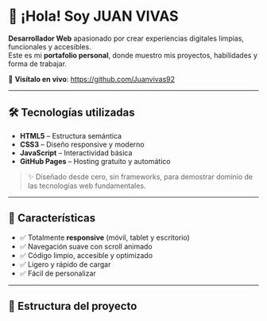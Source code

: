# 👋 ¡Hola! Soy JUAN VIVAS

**Desarrollador Web** apasionado por crear experiencias digitales limpias, funcionales y accesibles.  
Este es mi **portafolio personal**, donde muestro mis proyectos, habilidades y forma de trabajar.

🔗 **Visítalo en vivo**: https://github.com/Juanvivas92

---

## 🛠️ Tecnologías utilizadas

- **HTML5** – Estructura semántica
- **CSS3** – Diseño responsive y moderno
- **JavaScript** – Interactividad básica
- **GitHub Pages** – Hosting gratuito y automático

> ✨ Diseñado desde cero, sin frameworks, para demostrar dominio de las tecnologías web fundamentales.

---

## 🌟 Características

- ✅ Totalmente **responsive** (móvil, tablet y escritorio)
- ✅ Navegación suave con scroll animado
- ✅ Código limpio, accesible y optimizado
- ✅ Ligero y rápido de cargar
- ✅ Fácil de personalizar

---

## 📂 Estructura del proyecto
